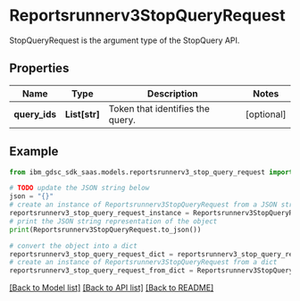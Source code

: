 # Reportsrunnerv3StopQueryRequest

StopQueryRequest is the argument type of the StopQuery API.

## Properties

Name | Type | Description | Notes
------------ | ------------- | ------------- | -------------
**query_ids** | **List[str]** | Token that identifies the query. | [optional] 

## Example

```python
from ibm_gdsc_sdk_saas.models.reportsrunnerv3_stop_query_request import Reportsrunnerv3StopQueryRequest

# TODO update the JSON string below
json = "{}"
# create an instance of Reportsrunnerv3StopQueryRequest from a JSON string
reportsrunnerv3_stop_query_request_instance = Reportsrunnerv3StopQueryRequest.from_json(json)
# print the JSON string representation of the object
print(Reportsrunnerv3StopQueryRequest.to_json())

# convert the object into a dict
reportsrunnerv3_stop_query_request_dict = reportsrunnerv3_stop_query_request_instance.to_dict()
# create an instance of Reportsrunnerv3StopQueryRequest from a dict
reportsrunnerv3_stop_query_request_from_dict = Reportsrunnerv3StopQueryRequest.from_dict(reportsrunnerv3_stop_query_request_dict)
```
[[Back to Model list]](../README.md#documentation-for-models) [[Back to API list]](../README.md#documentation-for-api-endpoints) [[Back to README]](../README.md)


